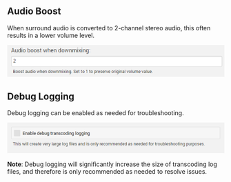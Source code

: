 ## Audio Boost

When surround audio is converted to 2-channel stereo audio, this often results in a lower volume level. 

![](images/server/transcoding3.png)

## Debug Logging

Debug logging can be enabled as needed for troubleshooting.

![](images/server/transcoding4.png)

**Note**: Debug logging will significantly increase the size of transcoding log files, and therefore is only recommended as needed to resolve issues.